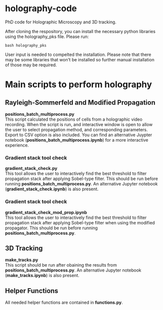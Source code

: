 # holography-code
PhD code for Holographic Microscopy and 3D tracking.

After cloning the respository, you can install the necessary python libraries using the holography_pks file. Please run:

```
bash holography_pks
```
User input is needed to compelted the installation. Please note that there may be some libraries that won't be installed so further manual installation of those may be required.

# Main scripts to perform holography
## Rayleigh-Sommerfeld and Modified Propagation
**positions_batch_multiprocess.py**  
This script calculated the positions of cells from a holographic video recording.
When the script is run, and interactive window is open to allow the user to select propagation method, and corresponding parameters. Export to CSV option is also included. You can find an alternative Juypter notebook (**positions_batch_multiprocess.ipynb**) for a more interactive experience.

### Gradient stack tool check
**gradient_stack_check.py**  
This tool allows the user to interactively find the best threshold to filter propagation stack after applying Sobel-type filter. This should be run before running **positions_batch_multiprocess.py**. An alternative Jupyter notebook (**gradient_stack_check.ipynb**) is also present.

### Gradient stack tool check
**gradient_stack_check_mod_prop.ipynb**  
This tool allows the user to interactively find the best threshold to filter propagation stack after applying Sobel-type filter when using the modified propagator. This should be run before running **positions_batch_multiprocess.py**.

## 3D Tracking
**make_tracks.py**  
This script should be run after obaining the results from **positions_batch_multiprocess.py**. An alternative Jupyter notebook (**make_tracks.ipynb**) is also present.

## Helper Functions
All needed helper functions are contained in **functions.py**.


